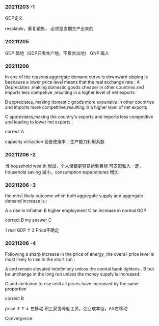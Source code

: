 
### 20211203 -1 
GDP定义 

resalable，重复销售， 必须是当期生产出来的 


### 20211205 

GDP 属地（GDP只看生产地，不看卖出地）
GNP 属人 


### 20211206

In one of the reasons aggregate demand curve is downward sloping is beacause a lower price level means that the real exchange rate :
A Depreciates ,making domestic goods cheaper in other countries and imports less competive ,resulting in a higher level of net exports 

B appreciates, making domestic goods more expensive in other countries and imports more competitive,resulting in a higher level of net exports 

C appreviates,making the country's exports and imports less competitive and leading to lower net exports .


correct  A


capacity utilization 设备使用率；生产能力利用系数

### 20211206 -2
当 household wealth 增加，个人储蓄更容易达到目标
可支配收入一定，household saving 减小，consumption expenditures 增加



### 20211206 -3

the most likely outcome when both aggregate supply and aggregate demand increase is :

A a rise in inflation 
B higher employment 
C an increase in normal GDP 

correct B 
my answer C 

1 real GDP ↑
2 Price不确定 

### 20211206 -4

Following a sharp increase in the price of energy ,the overall price level is most likely to rise in the short run :

A  and remain elevated indefinitely unless the central bank tightens . 
B but be unchange in the long run unless the money supply is increased.

C and contunue to rise until all prices have increased by the same proportion 


correct B  

price ↑ Y ↓ 左移动  职工妥协降低工资，企业成本低，AS右移动


Convergence 